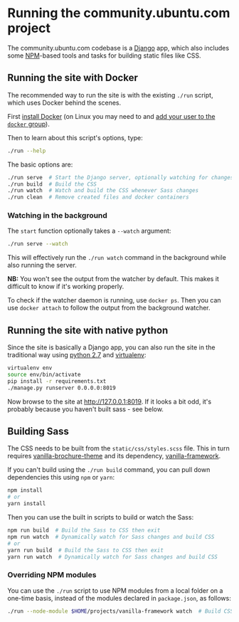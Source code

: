 # Running the community.ubuntu.com project

The community.ubuntu.com codebase is a [Django](https://www.djangoproject.com/) app, which also includes some [NPM](https://www.npmjs.com/)-based tools and tasks for building static files like CSS.

## Running the site with Docker

The recommended way to run the site is with the existing `./run` script, which uses Docker behind the scenes.

First [install Docker](https://docs.docker.com/engine/installation/) (on Linux you may need to and [add your user to the `docker` group](https://docs.docker.com/engine/installation/linux/linux-postinstall/)).

Then to learn about this script's options, type:

``` bash
./run --help
```

The basic options are:

``` bash
./run serve  # Start the Django server, optionally watching for changes
./run build  # Build the CSS
./run watch  # Watch and build the CSS whenever Sass changes
./run clean  # Remove created files and docker containers
```

### Watching in the background

The `start` function optionally takes a `--watch` argument:

``` bash
./run serve --watch
```

This will effectively run the `./run watch` command in the background while also running the server.

**NB:** You won't see the output from the watcher by default. This makes it difficult to know if it's working properly.

To check if the watcher daemon is running, use `docker ps`. Then you can use `docker attach` to follow the output from the background watcher.

## Running the site with native python

Since the site is basically a Django app, you can also run the site in the traditional way using [python 2.7](https://www.python.org/download/releases/2.7/) and [virtualenv](http://docs.python-guide.org/en/latest/dev/virtualenvs/):

``` bash
virtualenv env
source env/bin/activate
pip install -r requirements.txt
./manage.py runserver 0.0.0.0:8019
```

Now browse to the site at <http://127.0.0.1:8019>. If it looks a bit odd, it's probably because you haven't built sass - see below.

## Building Sass

The CSS needs to be built from the `static/css/styles.scss` file. This in turn requires [vanilla-brochure-theme](https://github.com/vanilla-framework/vanilla-brochure-theme) and its dependency, [vanilla-framework](https://github.com/vanilla-framework/vanilla-framework).

If you can't build using the `./run build` command, you can pull down dependencies this using `npm` or `yarn`:

``` bash
npm install
# or
yarn install
```

Then you can use the built in scripts to build or watch the Sass:

``` bash
npm run build  # Build the Sass to CSS then exit
npm run watch  # Dynamically watch for Sass changes and build CSS
# or
yarn run build  # Build the Sass to CSS then exit
yarn run watch  # Dynamically watch for Sass changes and build CSS
```

### Overriding NPM modules

You can use the `./run` script to use NPM modules from a local folder on a one-time basis, instead of the modules declared in `package.json`, as follows:

``` bash
./run --node-module $HOME/projects/vanilla-framework watch  # Build CSS dynamically, using a local version of vanilla-framework
```

